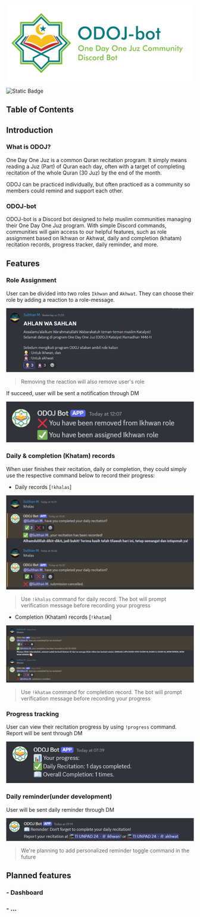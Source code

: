 ![banner](img\ODOJ-bot_banner.png)

![Static Badge](https://img.shields.io/badge/development_status-under_development-green)

## Table of Contents

## Introduction

### What is ODOJ?
One Day One Juz is a common Quran recitation program. It simply means reading a Juz (Part) of Quran each day, often with a target of completing recitation of the whole Quran (30 Juz) by the end of the month.

ODOJ can be practiced individually, but often practiced as a community so members could remind and support each other.

### ODOJ-bot
ODOJ-bot is a Discord bot designed to help muslim communities managing their One Day One Juz program. With simple Discord commands, communities will gain access to our helpful features, such as role assignment based on Ikhwan or Akhwat, daily and completion (khatam) recitation records, progress tracker, daily reminder, and more.

## Features

### Role Assignment
User can be divided into two roles `Ikhwan` and `Akhwat`. They can choose their role by adding a reaction to a role-message.

![role](img\role0.png)

> Removing the reaction will also remove user's role

If succeed, user will be sent a notification through DM

![role_notif](img\role_notif.png)

### Daily & completion (Khatam) records
When user finishes their recitation, daily or completion, they could simply use the respective command below to record their progress:

 - Daily records [`!khalas`]

![khalas](img\khalas.png)

> Use `!khalas` command for daily record. The bot will prompt verification message before recording your progress

- Completion (Khatam) records [`!khatam`]

![khatam](img\khatam.png)

> Use `!khatam` command for completion record. The bot will prompt verification message before recording your progress

### Progress tracking
User can view their recitation progress by using `!progress` command. Report will be sent through DM

![progress](img\progress.png)

### Daily reminder(under development)
User will be sent daily reminder through DM

![reminder](img\reminder.png)

> We're planning to add personalized reminder toggle command in the future

## Planned features

### - Dashboard
### - ...